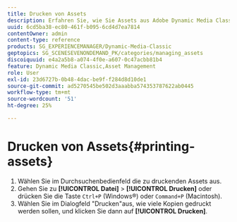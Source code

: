 ```yaml
---
title: Drucken von Assets
description: Erfahren Sie, wie Sie Assets aus Adobe Dynamic Media Classic drucken.
uuid: 6cd5ba38-ec80-461f-b095-6cd4d7ea7814
contentOwner: admin
content-type: reference
products: SG_EXPERIENCEMANAGER/Dynamic-Media-Classic
geptopics: SG_SCENESEVENONDEMAND_PK/categories/managing_assets
discoiquuid: e4a2a5b8-a074-4f0e-a607-0c47acbb81b4
feature: Dynamic Media Classic,Asset Management
role: User
exl-id: 23d6727b-0b48-4dac-be9f-f284d8d10de1
source-git-commit: ad5270545be502d3aaabba574353787622ab0445
workflow-type: tm+mt
source-wordcount: '51'
ht-degree: 25%

---
```


# Drucken von Assets{#printing-assets}

1. Wählen Sie im Durchsuchenbedienfeld die zu druckenden Assets aus.
1. Gehen Sie zu **[!UICONTROL Datei]** > **[!UICONTROL Drucken]** oder drücken Sie die Taste `Ctrl+P` (Windows®) oder `Command+P` (Macintosh).
1. Wählen Sie im Dialogfeld &quot;Drucken&quot;aus, wie viele Kopien gedruckt werden sollen, und klicken Sie dann auf **[!UICONTROL Drucken]**.
